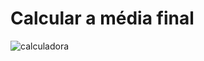 # Calcular a média final
 
 ![calculadora](https://user-images.githubusercontent.com/125522513/224173798-9a909cb5-1267-4b48-8ffe-dcb9ba65a709.png)

